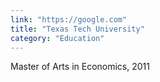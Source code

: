 ```yaml
---
link: "https://google.com"
title: "Texas Tech University"
category: "Education"
---
```


Master of Arts in Economics, 2011


